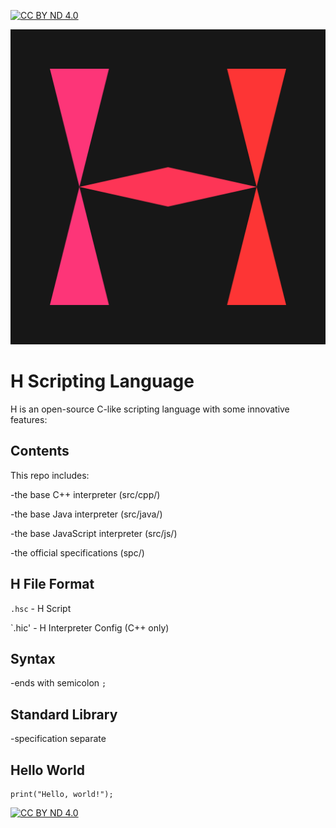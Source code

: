 [![CC BY ND 4.0][cc-by-nd-shield]][cc-by-nd]

![H Logo](https://github.com/Fowsoft/H-Scripting-Language/blob/7960f2ac740c6f48dc44d8fee60fed8a000eb53a/H4096.png)
# H Scripting Language

H is an open-source C-like scripting language with some innovative features: 

## Contents

This repo includes:

-the base C++ interpreter (src/cpp/)

-the base Java interpreter (src/java/)

-the base JavaScript interpreter (src/js/)

-the official specifications (spc/)

## H File Format

`.hsc` - H Script

`.hic' - H Interpreter Config (C++ only)

## Syntax

-ends with semicolon `;`

## Standard Library

-specification separate

## Hello World

```
print("Hello, world!");
```

[![CC BY ND 4.0][cc-by-nd-image]][cc-by-nd]

[cc-by-nd]: https://creativecommons.org/licenses/by-nd/4.0/
[cc-by-nd-image]: https://i.creativecommons.org/l/by-nd/4.0/88x31.png
[cc-by-nd-shield]: https://img.shields.io/badge/License-CC%20BY%20ND%204.0-lightgrey.svg


